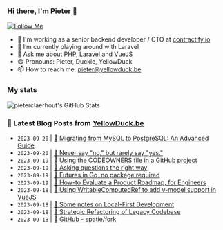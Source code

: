 ### Hi there, I'm Pieter 👋  
[![Follow Me](https://img.shields.io/github/followers/pieterclaerhout?label=Follow&style=social)](https://github.com/pieterclaerhout)

- 🏢 I'm working as a senior backend developer / CTO at [contractify.io](https://contractify.io)
- 🌱 I’m currently playing around with Laravel
- 💬 Ask me about [PHP](https://php.net), [Laravel](http://laravel.com) and [VueJS](https://vuejs.org)
- 😄 Pronouns: Pieter, Duckie, YellowDuck
- 📫 How to reach me: pieter@yellowduck.be

### My stats

![pieterclaerhout's GitHub Stats](https://github-readme-stats.vercel.app/api?username=pieterclaerhout&show_icons=true&count_private=true&line_height=40)

### 📩 Latest Blog Posts from [YellowDuck.be](https://www.yellowduck.be/)
<!-- BLOG-POST-LIST:START -->
- `2023-09-20` | [🔗 Migrating from MySQL to PostgrеSQL: An Advancеd Guide](https://www.yellowduck.be/posts/migrating-from-mysql-to-postgresql-an-advanced-guide)  
- `2023-09-20` | [🔗 Never say &quot;no,&quot; but rarely say &quot;yes.&quot;](https://www.yellowduck.be/posts/never-say-no-but-rarely-say-yes)  
- `2023-09-19` | [🐥 Using the CODEOWNERS file in a GitHub project](https://www.yellowduck.be/posts/using-the-codeowners-file-in-a-github-project)  
- `2023-09-19` | [🔗 Asking questions the right way](https://www.yellowduck.be/posts/asking-questions-the-right-way)  
- `2023-09-19` | [🔗 Futures in Go, no package required](https://www.yellowduck.be/posts/futures-in-go-no-package-required)  
- `2023-09-19` | [🔗 How-to Evaluate a Product Roadmap, for Engineers](https://www.yellowduck.be/posts/how-to-evaluate-a-product-roadmap-for-engineers)  
- `2023-09-18` | [🐥 Using WritableComputedRef to add v-model support in VueJS](https://www.yellowduck.be/posts/using-writablecomputedref-to-add-v-model-support-in-vuejs)  
- `2023-09-18` | [🔗 Some notes on Local-First Development](https://www.yellowduck.be/posts/some-notes-on-local-first-development)  
- `2023-09-18` | [🔗 Strategic Refactoring of Legacy Codebase](https://www.yellowduck.be/posts/strategic-refactoring-of-legacy-codebase)  
- `2023-09-18` | [🔗 GitHub - spatie/fork](https://www.yellowduck.be/posts/github-spatie-fork)  

<!-- BLOG-POST-LIST:END -->
